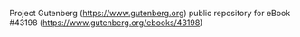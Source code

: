 Project Gutenberg (https://www.gutenberg.org) public repository for eBook #43198 (https://www.gutenberg.org/ebooks/43198)
